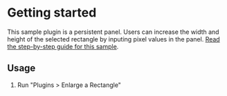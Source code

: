# Getting started

This sample plugin is a persistent panel. Users can increase the width and height of the selected rectangle by inputing pixel values in the panel.
[Read the step-by-step guide for this sample](https://www.adobe.io/xd/uxp/develop/tutorials/quick-start-panel/).

## Usage

1. Run "Plugins > Enlarge a Rectangle"
